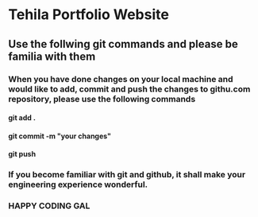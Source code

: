 # Tehila Portfolio Website

## Use the follwing git commands and please be familia with them
### When you have done changes on your local machine and would like to add, commit and push the changes to githu.com repository, please use the following commands

#### git add .
#### git commit -m "your changes"
#### git push

### If you become familiar with git and github, it shall make your engineering experience wonderful.

### HAPPY CODING GAL
